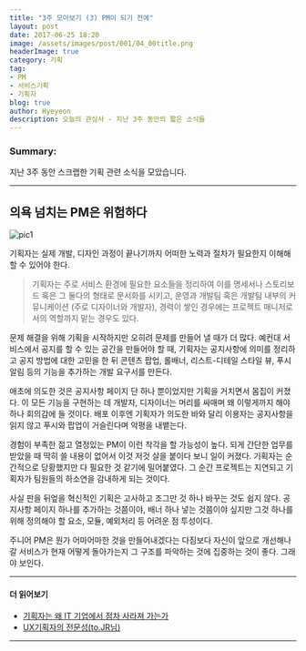 ```yaml
---
title: "3주 모아보기 (3) PM이 되기 전에"
layout: post
date: 2017-06-25 18:20
image: /assets/images/post/001/04_00title.png
headerImage: true
category: 기획
tag:
- PM
- 서비스기획
- 기획자
blog: true
author: Hyeyeon
description: 오늘의 관심사 - 지난 3주 동안의 짧은 소식들
---
```


### Summary:

지난 3주 동안 스크랩한 기획 관련 소식을 모았습니다.

---

## 의욕 넘치는 PM은 위험하다

![pic1](http://seokjun.kr/content/images/2017/02/dpd.jpg)

기획자는 실제 개발, 디자인 과정이 끝나기까지 어떠한 노력과 절차가 필요한지 이해해할 수 있어야 한다.

> 기획자는 주로 서비스 환경에 필요한 요소들을 정리하여 이를 명세서나 스토리보드 혹은 그 둘다의 형태로 문서화를 시키고, 운영과 개발팀 혹은 개발팀 내부의 커뮤니케이션 (주로 디자이너와 개발자), 경력이 쌓인 경우에는 프로젝트 매니저로서의 역할까지 맡는 경우도 있다.

문제 해결을 위해 기획을 시작하지만 오히려 문제를 만들어 낼 때가 더 많다. 예컨대 서비스에서 공지를 할 수 있는 공간을 만들어야 할 때, 기획자는 공지사항에 의미를 정리하고 공지 방법에 대한 고민을 한 뒤 콘텐츠 팝업, 롤배너, 리스트-디테일 스타일 뷰, 푸시 알림 등의 기능을 추가하는 개발 요구서를 만든다.

애초에 의도한 것은 공지사항 페이지 단 하나 뿐이었지만 기획을 거치면서 몸집이 커졌다. 이 모든 기능을 구현하는 데 개발자, 디자이너는 머리를 싸매며 왜 이렇게까지 해야 하나 회의감에 들 것이다. 배포 이후엔 기획자가 의도한 바와 달리 이용자는 공지사항을 읽지 않고 푸시와 팝업이 거슬린다며 악평을 내뱉는다.

경험이 부족한 젊고 열정있는 PM이 이런 착각을 할 가능성이 높다. 되게 간단한 업무를 받았을 때 딱히 쓸 내용이 없어서 이것 저것 살을 붙이다 보니 일이 커졌다. 기획자는 순간적으로 당황했지만 다 필요한 것 같기에 밀어붙였다. 그 순간 프로젝트는 지연되고 기획자가 팀원들의 하소연을 감내하게 되는 것이다.

사실 판을 뒤엎을 혁신적인 기획은 고사하고 조그만 것 하나 바꾸는 것도 쉽지 않다. 공지사항 페이지 하나를 추가하는 것쯤이야, 배너 하나 넣는 것쯤이야 싶지만 그것 하나를 위해 정의해야 할 요소, 모듈, 예외처리 등 어려운 점 투성이다.

주니어 PM은 뭔가 어마어마한 것을 만들어내겠다는 다짐보다 자신이 앞으로 개선해나갈 서비스가 현재 어떻게 돌아가는지 그 구조를 파악하는 것에 집중하는 것이 좋다. 그래야 보인다.

---

#### 더 읽어보기

- [기획자는 왜 IT 기업에서 점차 사라져 가는가](http://seokjun.kr/why-engineers-become-ceo/)
- [UX기획자의 전문성(to.JR님)](https://brunch.co.kr/@windydog/59)

---
